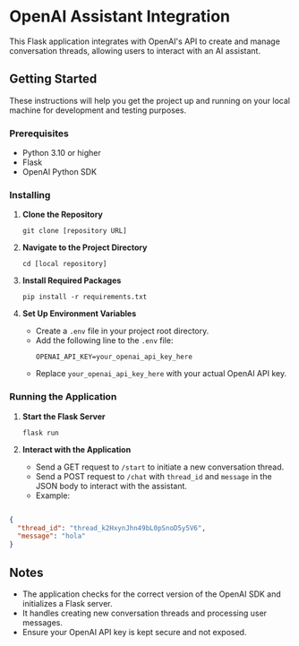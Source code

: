 

# OpenAI Assistant Integration

This Flask application integrates with OpenAI's API to create and manage conversation threads, allowing users to interact with an AI assistant.

## Getting Started

These instructions will help you get the project up and running on your local machine for development and testing purposes.

### Prerequisites

- Python 3.10 or higher
- Flask
- OpenAI Python SDK

### Installing

1. **Clone the Repository**
   ```
   git clone [repository URL]
   ```

2. **Navigate to the Project Directory**
   ```
   cd [local repository]
   ```

3. **Install Required Packages**
   ```
   pip install -r requirements.txt
   ```

4. **Set Up Environment Variables**
   - Create a `.env` file in your project root directory.
   - Add the following line to the `.env` file:
     ```
     OPENAI_API_KEY=your_openai_api_key_here
     ```
   - Replace `your_openai_api_key_here` with your actual OpenAI API key.

### Running the Application

1. **Start the Flask Server**
   ```
   flask run
   ```

2. **Interact with the Application**
   - Send a GET request to `/start` to initiate a new conversation thread.
   - Send a POST request to `/chat` with `thread_id` and `message` in the JSON body to interact with the assistant.
   - Example:
   
   <pre>
```json
{
  "thread_id": "thread_k2HxynJhn49bL0pSnoD5y5V6",
  "message": "hola"
}
```
</pre>
   


## Notes

- The application checks for the correct version of the OpenAI SDK and initializes a Flask server.
- It handles creating new conversation threads and processing user messages.
- Ensure your OpenAI API key is kept secure and not exposed.

